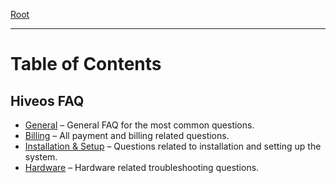 <span class="kb-breadcrumbs">[Root](/knowledge-base)</span>
____

Table of Contents
=================

## Hiveos FAQ
  - [General](hiveos_faq/general/general_en.md)
  – General FAQ for the most common questions.
  - [Billing](hiveos_faq/billing/billing_en.md)
  – All payment and billing related questions.
  - [Installation & Setup]()
  – Questions related to installation and setting up the system.
  - [Hardware]()
  – Hardware related troubleshooting questions.
